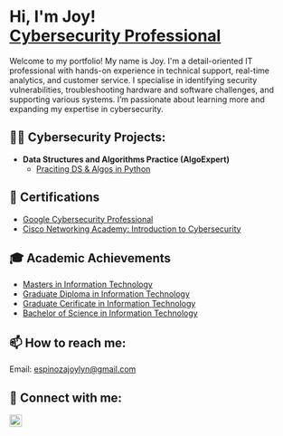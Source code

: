 <h1>Hi, I'm Joy! <br/><a href="https://www.linkedin.com/in/joylynespinoza/">Cybersecurity Professional</a></h1>
Welcome to my portfolio! My name is Joy. I'm a detail-oriented IT professional with hands-on experience in technical support, real-time analytics, and customer service. I specialise in identifying security vulnerabilities, troubleshooting hardware and software challenges, and supporting various systems. I’m passionate about learning more and expanding my expertise in cybersecurity.

<h2>👨‍💻 Cybersecurity Projects:</h2>

- <b>Data Structures and Algorithms Practice (AlgoExpert)</b>
  - [Praciting DS & Algos in Python](https://github.com/joshmadakor1/Algorithms-Practice)

<h2>📃 Certifications</h2>

- [Google Cybersecurity Professional](https://www.youtube.com/watch?v=a83ASGn_V_s)
- [Cisco Networking Academy: Introduction to Cybersecurity](https://www.credly.com/badges/3a11d17f-b269-4399-bc1a-6aaec2e64c3b/public_url)


<h2>🎓 Academic Achievements</h2>

- [Masters in Information Technology](https://drive.google.com/file/d/1J7Uzx314wQBGhzqKEqV8ruRSDOxBjHOY/view?usp=sharing)
- [Graduate Diploma in Information Technology](https://drive.google.com/file/d/1Hd_iTOymZ6W_rL_NJ1Yj88oycpOmHDFJ/view?usp=sharing)
- [Graduate Cerificate in Information Technology](https://drive.google.com/file/d/1Il_TN3oygdivC_-CsTDVze9hMdhppJ5r/view?usp=sharing)
- [Bachelor of Science in Information Technology](https://drive.google.com/file/d/1fMPBaKWgbNljMpTSRd1veUjRWrwzCb1d/view?usp=sharing)


<h2> 📫 How to reach me:</h2>

Email: espinozajoylyn@gmail.com

<h2> 🤳 Connect with me:</h2>

[<img align="left" alt="JoylynEspinoza | LinkedIn" width="22px" src="https://cdn.jsdelivr.net/npm/simple-icons@v3/icons/linkedin.svg" />][linkedin]

[linkedin]: https://linkedin.com/in/joylynespinoza
  
<!--
**joshmadakor1/joshmadakor1** is a ✨ _special_ ✨ repository because its `README.md` (this file) appears on your GitHub profile.

Here are some ideas to get you started:

- 🔭 I’m currently working on ...
- 🌱 I’m currently learning ...
- 👯 I’m looking to collaborate on ...
- 🤔 I’m looking for help with ...
- 💬 Ask me about ...
- 📫 How to reach me: ...
- 😄 Pronouns: ...
- ⚡ Fun fact: ...
-->
